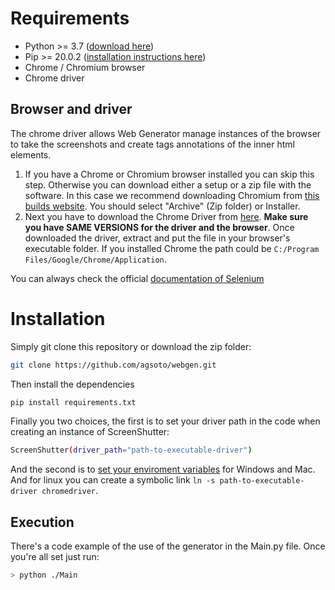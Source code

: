 # Requirements
* Python >= 3.7 ([download here](https://www.python.org/downloads/))
* Pip >= 20.0.2 ([installation instructions here](https://pip.pypa.io/en/stable/installing/))
* Chrome / Chromium browser
* Chrome driver

## Browser and driver
The chrome driver allows Web Generator manage instances of the browser to take the screenshots and create tags annotations of the inner html elements.

1. If you have a Chrome or Chromium browser installed you can skip this step. Otherwise
 you can download either a setup or a zip file with the software. In this case we recommend downloading
 Chromium from [this builds website](https://chromium.woolyss.com/). You should select "Archive" (Zip folder) or Installer.
2. Next you have to download the Chrome Driver from [here](https://chromedriver.chromium.org/). **Make sure
 you have SAME VERSIONS for the driver and the browser**. Once downloaded the driver, extract and put the file in your browser's executable folder. If you installed Chrome the path could be `C:/Program Files/Google/Chrome/Application`.

 You can always check the official [documentation of Selenium](https://github.com/SeleniumHQ/selenium/wiki/ChromeDriver)

# Installation
Simply git clone this repository or download the zip folder: 
```bash
git clone https://github.com/agsoto/webgen.git
```
Then install the dependencies
```bash
pip install requirements.txt
```

Finally you two choices, the first is to set your driver path in the code when creating an instance of ScreenShutter:
```bash
ScreenShutter(driver_path="path-to-executable-driver")
```
And the second is to [set your enviroment variables](https://zwbetz.com/download-chromedriver-binary-and-add-to-your-path-for-automated-functional-testing/) for Windows and Mac. And for linux you can create a symbolic link `ln -s path-to-executable-driver chromedriver`.
    
## Execution
There's a code example of the use of the generator in the Main.py file. Once you're all set just run:
```bash
> python ./Main
```